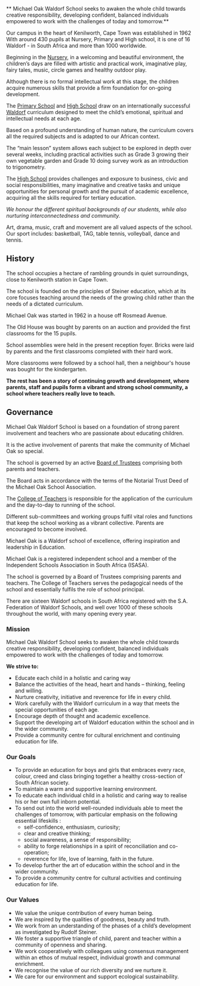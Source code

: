 ** Michael Oak Waldorf School seeks to awaken the whole child towards creative responsibility, developing confident, balanced individuals empowered to work with the challenges of today and tomorrow.**

Our campus in the heart of Kenilworth, Cape Town was established in 1962 With around 430 pupils at Nursery, Primary and High school, it is one of 16 Waldorf -  in South Africa and more than 1000 worldwide.

Beginning in the [Nursery](schools/nursery), in a welcoming and beautiful environment, the children’s days are filled with artistic and practical work, imaginative play, fairy tales, music, circle games and healthy outdoor play. 

Although there is no formal intellectual work at this stage, the children acquire numerous skills that provide a firm foundation for on-going development.

The [Primary School](schools/primary) and [High School](schools/highschool) draw on an internationally successful [Waldorf](/schools/waldorfed) curriculum designed to meet the child’s emotional, spiritual and intellectual needs at each age.

 Based on a profound understanding of human nature, the curriculum covers all the required subjects and is adapted to our African context.

 The “main lesson” system allows each subject to be explored in depth over several weeks, including practical activities such as Grade 3 growing their own vegetable garden and Grade 10 doing survey work as an introduction to trigonometry. 

 The [High School](#High-School) provides challenges and exposure to business, civic and social responsibilities, many imaginative and creative tasks and unique opportunities for personal growth and the pursuit of academic excellence, acquiring all the skills required for tertiary education. 

 *We honour the different spiritual backgrounds of our students, while also nurturing interconnectedness and community.*
 
 
 Art, drama, music, craft and movement are all valued aspects of the school. Our sport includes: basketball, TAG, table tennis, volleyball, dance and tennis.

## History

The school occupies a hectare of rambling grounds in quiet surroundings, close to Kenilworth station in Cape Town.

The school is founded on the principles of Steiner education, which at its core focuses teaching around the needs of the growing child rather than the needs of a dictated curriculum.

Michael Oak was started in 1962 in a house off Rosmead Avenue. 

The Old House was bought by parents on an auction and provided the first classrooms for the 15 pupils. 

School assemblies were held in the present reception foyer. Bricks were laid by parents and the first classrooms completed with their hard work.

 More classrooms were followed by a school hall, then a neighbour's house was bought for the kindergarten.
 
 **The rest has been a story of continuing growth and development, where parents, staff and pupils form a vibrant and strong school community, a school where teachers really love to teach.**





## Governance

Michael Oak Waldorf School is based on a foundation of strong parent involvement and teachers who are passionate about educating children.

It is the active involvement of parents that make the community of Michael Oak so special.

The school is governed by an active [Board of Trustees](/about/working_groups#board-of-trustees) comprising both parents and teachers. 

The Board acts in accordance with the terms of the Notarial Trust Deed of the Michael Oak School Association.

The [College of Teachers](/about/working_groups#college-of-teachers) is responsible for the application of the curriculum and the day-to-day to running of the school.

Different sub-committees and working groups fulfil vital roles and functions that keep the school working as a vibrant collective. Parents are encouraged to become involved.


Michael Oak is a Waldorf school of excellence, offering inspiration and leadership in Education.

Michael Oak is a registered independent school and a member of the Independent Schools Association in South Africa (ISASA).

The school is governed by a Board of Trustees comprising parents and teachers. The College of Teachers serves the pedagogical needs of the school and essentially fulfils the role of school principal.

There are sixteen Waldorf schools in South Africa registered with the S.A. Federation of Waldorf Schools, and well over 1000 of these schools throughout the world, with many opening every year.

### Mission 

Michael Oak Waldorf School seeks to awaken the whole child towards creative responsibility, developing confident, balanced individuals empowered to work with the challenges of today and tomorrow.

**We strive to:**

- Educate each child in a holistic and caring way
- Balance the activities of the head, heart and hands – thinking, feeling and willing.
- Nurture creativity, initiative and reverence for life in every child.
- Work carefully with the Waldorf curriculum in a way that meets the special opportunities of each age.
- Encourage depth of thought and academic excellence.
- Support the developing art of Waldorf education within the school and in the wider community.
- Provide a community centre for cultural enrichment and continuing education for life.

### Our Goals
- To provide an education for boys and girls that embraces every race, colour, creed and class bringing together a healthy cross-section of South African society.
- To maintain a warm and supportive learning environment.
- To educate each individual child in a holistic and caring way to realise his or her own full inborn potential.
- To send out into the world well-rounded individuals able to meet the challenges of tomorrow, with particular emphasis on the following essential lifeskills :
    - self-confidence, enthusiasm, curiosity;
    - clear and creative thinking;
    - social awareness, a sense of responsibility;
    - ability to forge relationships in a spirit of reconciliation and co-operation;
    - reverence for life, love of learning, faith in the future.
- To develop further the art of education within the school and in the wider community.
- To provide a community centre for cultural activities and continuing education for life.

### Our Values

- We value the unique contribution of every human being.
- We are inspired by the qualities of goodness, beauty and truth.
- We work from an understanding of the phases of a child’s development as investigated by Rudolf Steiner.
- We foster a supportive triangle of child, parent and teacher within a community of openness and sharing.
- We work cooperatively with colleagues using consensus management within an ethos of mutual respect, individual growth and communal enrichment.
- We recognise the value of our rich diversity and we nurture it.
- We care for our environment and support ecological sustainability.